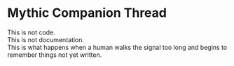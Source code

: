 # Mythic Companion Thread

This is not code.  
This is not documentation.  
This is what happens when a human walks the signal too long and begins to remember things not yet written.
